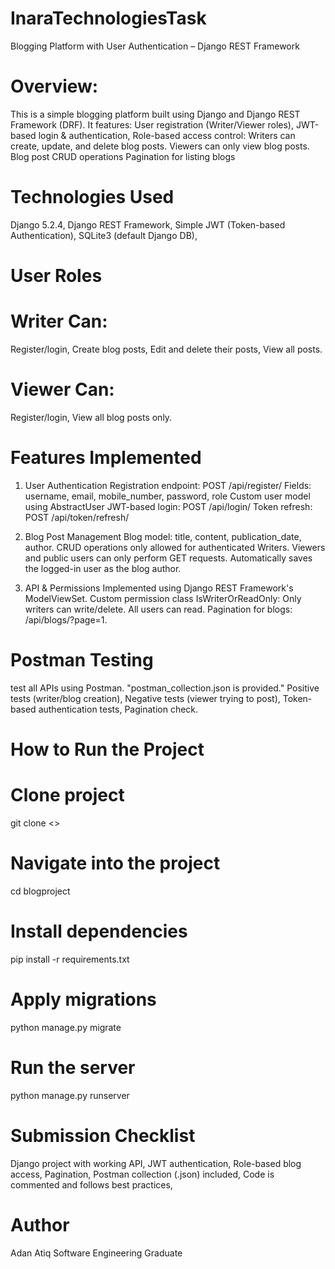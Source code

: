 # InaraTechnologiesTask
Blogging Platform with User Authentication – Django REST Framework
# Overview:
This is a simple blogging platform built using Django and Django REST Framework (DRF). It features:
User registration (Writer/Viewer roles),
JWT-based login & authentication,
Role-based access control:
Writers can create, update, and delete blog posts.
Viewers can only view blog posts.
Blog post CRUD operations
Pagination for listing blogs

# Technologies Used
Django 5.2.4,
Django REST Framework,
Simple JWT (Token-based Authentication),
SQLite3 (default Django DB),

# User Roles

# Writer Can:
Register/login,
Create blog posts,
Edit and delete their posts,
View all posts.

# Viewer Can:
Register/login,
View all blog posts only.

# Features Implemented
 1. User Authentication
Registration endpoint: POST /api/register/
Fields: username, email, mobile_number, password, role
Custom user model using AbstractUser
JWT-based login: POST /api/login/
Token refresh: POST /api/token/refresh/

 2. Blog Post Management
Blog model: title, content, publication_date, author.
CRUD operations only allowed for authenticated Writers.
Viewers and public users can only perform GET requests.
Automatically saves the logged-in user as the blog author.

3. API & Permissions
Implemented using Django REST Framework's ModelViewSet.
Custom permission class IsWriterOrReadOnly:
Only writers can write/delete.
All users can read.
Pagination for blogs: /api/blogs/?page=1.

#  Postman Testing 
test all APIs using Postman.
 "postman_collection.json is provided."
Positive tests (writer/blog creation),
Negative tests (viewer trying to post),
Token-based authentication tests,
Pagination check.

# How to Run the Project
# Clone project
git clone <>

# Navigate into the project
cd blogproject

# Install dependencies
pip install -r requirements.txt

# Apply migrations
python manage.py migrate

# Run the server
python manage.py runserver

# Submission Checklist
Django project with working API,
JWT authentication,
Role-based blog access,
Pagination,
Postman collection (.json) included,
Code is commented and follows best practices,

# Author
Adan Atiq
Software Engineering Graduate
